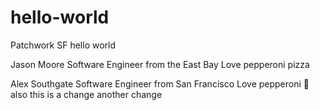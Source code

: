 hello-world
===========

Patchwork SF hello world

Jason Moore
Software Engineer from the East Bay
Love pepperoni pizza

Alex Southgate
Software Engineer from San Francisco
Love pepperoni :pizza: also
this is a change
another change
